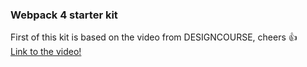 ### Webpack 4 starter kit

First of this kit is based  on the video from DESIGNCOURSE, cheers :thumbsup:  
[Link to the video!](https://www.youtube.com/watch?v=TzdEpgONurw)